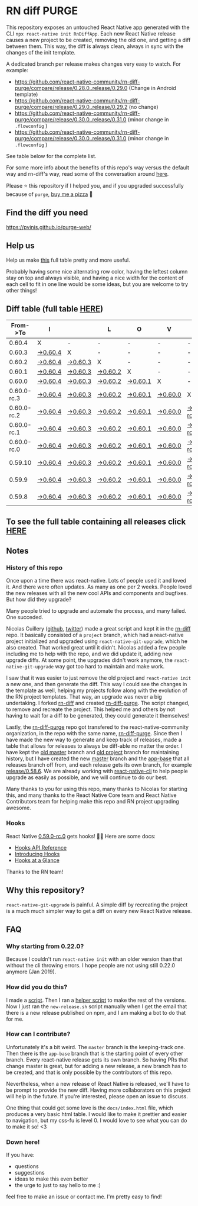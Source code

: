 # RN diff PURGE

This repository exposes an untouched React Native app generated with the CLI
`npx react-native init RnDiffApp`. Each new React Native release causes a new project to be created, removing the old one, and getting a diff between them. This way, the diff is always clean, always in sync with the changes of the init template.

A dedicated branch per release makes changes very easy
to watch. For example:

* https://github.com/react-native-community/rn-diff-purge/compare/release/0.28.0..release/0.29.0
(Change in Android template)
* https://github.com/react-native-community/rn-diff-purge/compare/release/0.29.0..release/0.29.2
(no change)
* https://github.com/react-native-community/rn-diff-purge/compare/release/0.30.0..release/0.31.0
(minor change in `.flowconfig` )
* https://github.com/react-native-community/rn-diff-purge/compare/release/0.30.0..release/0.31.0
(minor change in `.flowconfig` )

See table below for the complete list.

For some more info about the benefits of this repo's way versus the default way and rn-diff's way, read some of the conversation around [here](https://github.com/react-native-community/discussions-and-proposals/issues/68#issuecomment-452227478).

Please :star: this repository if I helped you, and if you upgraded successfully because of `purge`, [buy me a pizza](https://www.buymeacoffee.com/DGWwHVZ4s) :pizza:

## Find the diff you need
https://pvinis.github.io/purge-web/

## Help us
Help us make [this](https://react-native-community.github.io/rn-diff-purge) full table pretty and more useful.

Probably having some nice alternating row color, having the leftest column stay on top and always visible, and having a nice width for the content of each cell to fit in one line would be some ideas, but you are welcome to try other things!

## Diff table (full table [HERE](https://react-native-community.github.io/rn-diff-purge/))

| From->To    | I                                                                                                               |                                                                                                                 | L                                                                                                               | O                                                                                                               | V                                                                                                               | E                                                                                                                         |                                                                                                                           | D                                                                                                                         | I                                                                                                                     | F                                                                                                            | F                                                                                                          | S   |
| ----------- | --------------------------------------------------------------------------------------------------------------- | --------------------------------------------------------------------------------------------------------------- | --------------------------------------------------------------------------------------------------------------- | --------------------------------------------------------------------------------------------------------------- | --------------------------------------------------------------------------------------------------------------- | ------------------------------------------------------------------------------------------------------------------------- | ------------------------------------------------------------------------------------------------------------------------- | ------------------------------------------------------------------------------------------------------------------------- | --------------------------------------------------------------------------------------------------------------------- | ------------------------------------------------------------------------------------------------------------ | ---------------------------------------------------------------------------------------------------------- | --- |
| 0.60.4      | X                                                                                                               | -                                                                                                               | -                                                                                                               | -                                                                                                               | -                                                                                                               | -                                                                                                                         | -                                                                                                                         | -                                                                                                                         | -                                                                                                                     | -                                                                                                            | -                                                                                                          | -   |
| 0.60.3      | [->0.60.4](https://github.com/react-native-community/rn-diff-purge/compare/release/0.60.3..release/0.60.4)      | X                                                                                                               | -                                                                                                               | -                                                                                                               | -                                                                                                               | -                                                                                                                         | -                                                                                                                         | -                                                                                                                         | -                                                                                                                     | -                                                                                                            | -                                                                                                          | -   |
| 0.60.2      | [->0.60.4](https://github.com/react-native-community/rn-diff-purge/compare/release/0.60.2..release/0.60.4)      | [->0.60.3](https://github.com/react-native-community/rn-diff-purge/compare/release/0.60.2..release/0.60.3)      | X                                                                                                               | -                                                                                                               | -                                                                                                               | -                                                                                                                         | -                                                                                                                         | -                                                                                                                         | -                                                                                                                     | -                                                                                                            | -                                                                                                          | -   |
| 0.60.1      | [->0.60.4](https://github.com/react-native-community/rn-diff-purge/compare/release/0.60.1..release/0.60.4)      | [->0.60.3](https://github.com/react-native-community/rn-diff-purge/compare/release/0.60.1..release/0.60.3)      | [->0.60.2](https://github.com/react-native-community/rn-diff-purge/compare/release/0.60.1..release/0.60.2)      | X                                                                                                               | -                                                                                                               | -                                                                                                                         | -                                                                                                                         | -                                                                                                                         | -                                                                                                                     | -                                                                                                            | -                                                                                                          | -   |
| 0.60.0      | [->0.60.4](https://github.com/react-native-community/rn-diff-purge/compare/release/0.60.0..release/0.60.4)      | [->0.60.3](https://github.com/react-native-community/rn-diff-purge/compare/release/0.60.0..release/0.60.3)      | [->0.60.2](https://github.com/react-native-community/rn-diff-purge/compare/release/0.60.0..release/0.60.2)      | [->0.60.1](https://github.com/react-native-community/rn-diff-purge/compare/release/0.60.0..release/0.60.1)      | X                                                                                                               | -                                                                                                                         | -                                                                                                                         | -                                                                                                                         | -                                                                                                                     | -                                                                                                            | -                                                                                                          | -   |
| 0.60.0-rc.3 | [->0.60.4](https://github.com/react-native-community/rn-diff-purge/compare/release/0.60.0-rc.3..release/0.60.4) | [->0.60.3](https://github.com/react-native-community/rn-diff-purge/compare/release/0.60.0-rc.3..release/0.60.3) | [->0.60.2](https://github.com/react-native-community/rn-diff-purge/compare/release/0.60.0-rc.3..release/0.60.2) | [->0.60.1](https://github.com/react-native-community/rn-diff-purge/compare/release/0.60.0-rc.3..release/0.60.1) | [->0.60.0](https://github.com/react-native-community/rn-diff-purge/compare/release/0.60.0-rc.3..release/0.60.0) | X                                                                                                                         | -                                                                                                                         | -                                                                                                                         | -                                                                                                                     | -                                                                                                            | -                                                                                                          | -   |
| 0.60.0-rc.2 | [->0.60.4](https://github.com/react-native-community/rn-diff-purge/compare/release/0.60.0-rc.2..release/0.60.4) | [->0.60.3](https://github.com/react-native-community/rn-diff-purge/compare/release/0.60.0-rc.2..release/0.60.3) | [->0.60.2](https://github.com/react-native-community/rn-diff-purge/compare/release/0.60.0-rc.2..release/0.60.2) | [->0.60.1](https://github.com/react-native-community/rn-diff-purge/compare/release/0.60.0-rc.2..release/0.60.1) | [->0.60.0](https://github.com/react-native-community/rn-diff-purge/compare/release/0.60.0-rc.2..release/0.60.0) | [->0.60.0-rc.3](https://github.com/react-native-community/rn-diff-purge/compare/release/0.60.0-rc.2..release/0.60.0-rc.3) | X                                                                                                                         | -                                                                                                                         | -                                                                                                                     | -                                                                                                            | -                                                                                                          | -   |
| 0.60.0-rc.1 | [->0.60.4](https://github.com/react-native-community/rn-diff-purge/compare/release/0.60.0-rc.1..release/0.60.4) | [->0.60.3](https://github.com/react-native-community/rn-diff-purge/compare/release/0.60.0-rc.1..release/0.60.3) | [->0.60.2](https://github.com/react-native-community/rn-diff-purge/compare/release/0.60.0-rc.1..release/0.60.2) | [->0.60.1](https://github.com/react-native-community/rn-diff-purge/compare/release/0.60.0-rc.1..release/0.60.1) | [->0.60.0](https://github.com/react-native-community/rn-diff-purge/compare/release/0.60.0-rc.1..release/0.60.0) | [->0.60.0-rc.3](https://github.com/react-native-community/rn-diff-purge/compare/release/0.60.0-rc.1..release/0.60.0-rc.3) | [->0.60.0-rc.2](https://github.com/react-native-community/rn-diff-purge/compare/release/0.60.0-rc.1..release/0.60.0-rc.2) | X                                                                                                                         | -                                                                                                                     | -                                                                                                            | -                                                                                                          | -   |
| 0.60.0-rc.0 | [->0.60.4](https://github.com/react-native-community/rn-diff-purge/compare/release/0.60.0-rc.0..release/0.60.4) | [->0.60.3](https://github.com/react-native-community/rn-diff-purge/compare/release/0.60.0-rc.0..release/0.60.3) | [->0.60.2](https://github.com/react-native-community/rn-diff-purge/compare/release/0.60.0-rc.0..release/0.60.2) | [->0.60.1](https://github.com/react-native-community/rn-diff-purge/compare/release/0.60.0-rc.0..release/0.60.1) | [->0.60.0](https://github.com/react-native-community/rn-diff-purge/compare/release/0.60.0-rc.0..release/0.60.0) | [->0.60.0-rc.3](https://github.com/react-native-community/rn-diff-purge/compare/release/0.60.0-rc.0..release/0.60.0-rc.3) | [->0.60.0-rc.2](https://github.com/react-native-community/rn-diff-purge/compare/release/0.60.0-rc.0..release/0.60.0-rc.2) | [->0.60.0-rc.1](https://github.com/react-native-community/rn-diff-purge/compare/release/0.60.0-rc.0..release/0.60.0-rc.1) | X                                                                                                                     | -                                                                                                            | -                                                                                                          | -   |
| 0.59.10     | [->0.60.4](https://github.com/react-native-community/rn-diff-purge/compare/release/0.59.10..release/0.60.4)     | [->0.60.3](https://github.com/react-native-community/rn-diff-purge/compare/release/0.59.10..release/0.60.3)     | [->0.60.2](https://github.com/react-native-community/rn-diff-purge/compare/release/0.59.10..release/0.60.2)     | [->0.60.1](https://github.com/react-native-community/rn-diff-purge/compare/release/0.59.10..release/0.60.1)     | [->0.60.0](https://github.com/react-native-community/rn-diff-purge/compare/release/0.59.10..release/0.60.0)     | [->0.60.0-rc.3](https://github.com/react-native-community/rn-diff-purge/compare/release/0.59.10..release/0.60.0-rc.3)     | [->0.60.0-rc.2](https://github.com/react-native-community/rn-diff-purge/compare/release/0.59.10..release/0.60.0-rc.2)     | [->0.60.0-rc.1](https://github.com/react-native-community/rn-diff-purge/compare/release/0.59.10..release/0.60.0-rc.1)     | [->0.60.0-rc.0](https://github.com/react-native-community/rn-diff-purge/compare/release/0.59.10..release/0.60.0-rc.0) | X                                                                                                            | -                                                                                                          | -   |
| 0.59.9      | [->0.60.4](https://github.com/react-native-community/rn-diff-purge/compare/release/0.59.9..release/0.60.4)      | [->0.60.3](https://github.com/react-native-community/rn-diff-purge/compare/release/0.59.9..release/0.60.3)      | [->0.60.2](https://github.com/react-native-community/rn-diff-purge/compare/release/0.59.9..release/0.60.2)      | [->0.60.1](https://github.com/react-native-community/rn-diff-purge/compare/release/0.59.9..release/0.60.1)      | [->0.60.0](https://github.com/react-native-community/rn-diff-purge/compare/release/0.59.9..release/0.60.0)      | [->0.60.0-rc.3](https://github.com/react-native-community/rn-diff-purge/compare/release/0.59.9..release/0.60.0-rc.3)      | [->0.60.0-rc.2](https://github.com/react-native-community/rn-diff-purge/compare/release/0.59.9..release/0.60.0-rc.2)      | [->0.60.0-rc.1](https://github.com/react-native-community/rn-diff-purge/compare/release/0.59.9..release/0.60.0-rc.1)      | [->0.60.0-rc.0](https://github.com/react-native-community/rn-diff-purge/compare/release/0.59.9..release/0.60.0-rc.0)  | [->0.59.10](https://github.com/react-native-community/rn-diff-purge/compare/release/0.59.9..release/0.59.10) | X                                                                                                          | -   |
| 0.59.8      | [->0.60.4](https://github.com/react-native-community/rn-diff-purge/compare/release/0.59.8..release/0.60.4)      | [->0.60.3](https://github.com/react-native-community/rn-diff-purge/compare/release/0.59.8..release/0.60.3)      | [->0.60.2](https://github.com/react-native-community/rn-diff-purge/compare/release/0.59.8..release/0.60.2)      | [->0.60.1](https://github.com/react-native-community/rn-diff-purge/compare/release/0.59.8..release/0.60.1)      | [->0.60.0](https://github.com/react-native-community/rn-diff-purge/compare/release/0.59.8..release/0.60.0)      | [->0.60.0-rc.3](https://github.com/react-native-community/rn-diff-purge/compare/release/0.59.8..release/0.60.0-rc.3)      | [->0.60.0-rc.2](https://github.com/react-native-community/rn-diff-purge/compare/release/0.59.8..release/0.60.0-rc.2)      | [->0.60.0-rc.1](https://github.com/react-native-community/rn-diff-purge/compare/release/0.59.8..release/0.60.0-rc.1)      | [->0.60.0-rc.0](https://github.com/react-native-community/rn-diff-purge/compare/release/0.59.8..release/0.60.0-rc.0)  | [->0.59.10](https://github.com/react-native-community/rn-diff-purge/compare/release/0.59.8..release/0.59.10) | [->0.59.9](https://github.com/react-native-community/rn-diff-purge/compare/release/0.59.8..release/0.59.9) | X   |

## To see the full table containing all releases click [HERE](https://react-native-community.github.io/rn-diff-purge/)

## Notes

### History of this repo

Once upon a time there was react-native. Lots of people used it and loved it. And there were often updates. As many as one per 2 weeks. People loved the new releases with all the new cool APIs and components and bugfixes. But how did they upgrade?

Many people tried to upgrade and automate the process, and many failed. One succeded.

Nicolas Cuillery ([github](https://github.com/ncuillery), [twitter](https://twitter.com/ncuillery)) made a great script and kept it in the [rn-diff](https://github.com/ncuillery/rn-diff) repo. It basically consisted of a `project` branch, which had a react-native project initialized and upgraded using `react-native-git-upgrade`, which he also created. That worked great until it didn't. Nicolas added a few people including me to help with the repo, and we did update it, adding new upgrade diffs. At some point, the upgrades didn't work anymore, the `react-native-git-upgrade` way got too hard to maintain and make work.

I saw that it was easier to just remove the old project and `react-native init` a new one, and then generate the diff. This way I could see the changes in the template as well, helping my projects follow along with the evolution of the RN project templates. That way, an upgrade was never a big undertaking. I forked [rn-diff](https://github.com/ncuillery/rn-diff) and created [rn-diff-purge](https://github.com/react-native-community/rn-diff-purge). The script changed, to remove and recreate the project. This helped me and others by not having to wait for a diff to be generated, they could generate it themselves!

Lastly, the [rn-diff-purge](https://github.com/react-native-community/rn-diff-purge) repo got transfered to the react-native-community organization, in the repo with the same name, [rn-diff-purge](https://github.com/react-native-community/rn-diff-purge). Since then I have made the new way to generate and keep track of releases, made a table that allows for releases to always be diff-able no matter the order. I have kept the [old master](https://github.com/react-native-community/rn-diff-purge/tree/old/master) branch and [old project](https://github.com/react-native-community/rn-diff-purge/tree/old/project) branch for maintaining history, but I have created the new [master](https://github.com/react-native-community/rn-diff-purge/tree/master) branch and the [app-base](https://github.com/react-native-community/rn-diff-purge/tree/app-base) that all releases branch off from, and each release gets its own branch, for example [release/0.58.6](https://github.com/react-native-community/rn-diff-purge/tree/release/0.58.6). We are already working with [react-native-cli](https://github.com/react-native-community/react-native-cli) to help people upgrade as easily as possible, and we will continue to do our best.

Many thanks to you for using this repo, many thanks to Nicolas for starting this, and many thanks to the React Native Core team and React Native Contributors team for helping make this repo and RN project upgrading awesome.

### Hooks
React Native [0.59.0-rc.0](https://github.com/react-native-community/rn-diff-purge#version-changes) gets hooks! 🎉🥳
Here are some docs:
- [Hooks API Reference](https://reactjs.org/docs/hooks-reference.html)
- [Introducing Hooks](https://reactjs.org/docs/hooks-intro.html)
- [Hooks at a Glance](https://reactjs.org/docs/hooks-overview.html)

Thanks to the RN team!

## Why this repository?
`react-native-git-upgrade` is painful. A simple diff by recreating the project is a much much simpler way to get a diff on every new React Native release.

## FAQ

### Why starting from 0.22.0?

Because I couldn't run `react-native init` with an older version than that without the cli throwing errors. I hope people are not using still 0.22.0 anymore (Jan 2019).

### How did you do this?

I made a [script](https://github.com/react-native-community/rn-diff-purge/blob/master/new-release.sh). Then I ran a [helper script](https://github.com/react-native-community/rn-diff-purge/blob/master/new-release.sh) to make the rest of the versions.
Now I just ran the `new-release.sh` script manually when I get the email that there is a new release published on npm, and I am making a bot to do that for me.

### How can I contribute?

Unfortunately it's a bit weird. The `master` branch is the keeping-track one. Then there is the `app-base` branch that is the starting point of every other branch. Every react-native release gets its own branch. So having PRs that change master is great, but for adding a new release, a new branch has to be created, and that is only possible by the contributors of this repo.

Nevertheless, when a new release of React Native is released, we'll have to be prompt to provide
the new diff. Having more collaborators on this project will help in the future. If you're interested, please open an issue to discuss.

One thing that could get some love is the `docs/index.html` file, which produces a very basic html table. I would like to make it prettier and easier to navigation, but my css-fu is level 0. I would love to see what you can do to make it so! <3

### Down here!

If you have:
- questions
- suggestions
- ideas to make this even better
- the urge to just to say hello to me :)

feel free to make an issue or contact me. I'm pretty easy to find!
